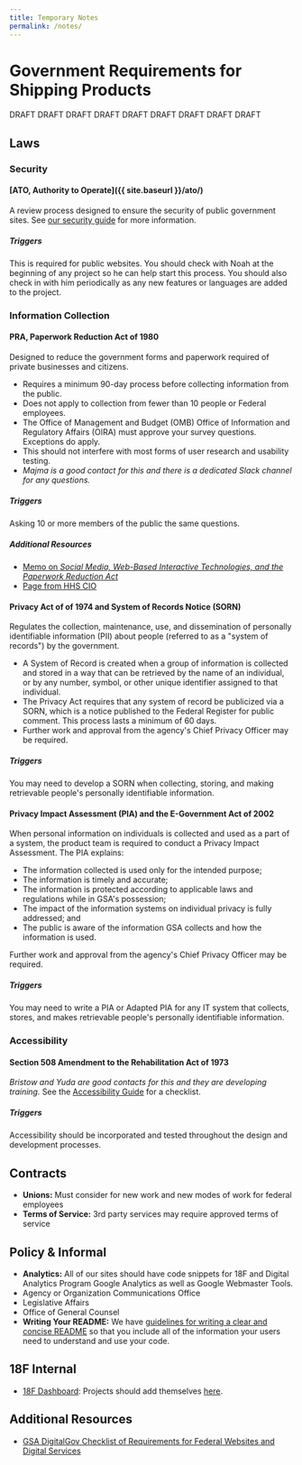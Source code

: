 ```yaml
---
title: Temporary Notes
permalink: /notes/
---
```


# Government Requirements for Shipping Products

DRAFT DRAFT DRAFT DRAFT DRAFT DRAFT DRAFT DRAFT DRAFT

## Laws

### Security

#### [ATO, Authority to Operate]({{ site.baseurl }}/ato/)

A review process designed to ensure the security of public government sites. See [our security guide](https://18f.gsa.gov/hub/standards/security/) for more information.

##### Triggers

This is required for public websites. You should check with Noah at the beginning of any project so he can help start this process. You should also check in with him periodically as any new features or languages are added to the project.

### Information Collection

#### PRA, Paperwork Reduction Act of 1980

Designed to reduce the government forms and paperwork required of private businesses and citizens.

* Requires a minimum 90-day process before collecting information from the public.
* Does not apply to collection from fewer than 10 people or Federal employees.
* The Office of Management and Budget (OMB) Office of Information and Regulatory Affairs (OIRA) must approve your survey questions. Exceptions do apply.
* This should not interfere with most forms of user research and usability testing.
* _Majma is a good contact for this and there is a dedicated Slack channel for any questions._

##### Triggers

Asking 10 or more members of the public the same questions.

##### Additional Resources

* [Memo on _Social Media, Web-Based Interactive Technologies, and the Paperwork
Reduction Act_](https://www.whitehouse.gov/sites/default/files/omb/assets/inforeg/SocialMediaGuidance_04072010.pdf)
* [Page from HHS CIO](http://www.hhs.gov/ocio/policy/collection/index.html)

#### Privacy Act of of 1974 and System of Records Notice (SORN)

Regulates the collection, maintenance, use, and dissemination of personally identifiable information (PII) about people (referred to as a "system of records") by the government.

* A System of Record is created when a group of information is collected and stored in a way that can be retrieved by the name of an individual, or by any number, symbol, or other unique identifier assigned to that individual.
* The Privacy Act requires that any system of record be publicized via a SORN, which is a notice published to the Federal Register for public comment. This process lasts a minimum of 60 days.
* Further work and approval from the agency's Chief Privacy Officer may be required.

##### Triggers

You may need to develop a SORN when collecting, storing, and making retrievable people's personally identifiable information.

#### Privacy Impact Assessment (PIA) and the E-Government Act of 2002

When personal information on individuals is collected and used as a part of a system, the product team is required to conduct a Privacy Impact Assessment. The PIA explains:

* The information collected is used only for the intended purpose;
* The information is timely and accurate;
* The information is protected according to applicable laws and regulations while in GSA's possession;
* The impact of the information systems on individual privacy is fully addressed; and
* The public is aware of the information GSA collects and how the information is used.

Further work and approval from the agency's Chief Privacy Officer may be required.

##### Triggers

You may need to write a PIA or Adapted PIA for any IT system that collects, stores, and makes retrievable people's personally identifiable information.

### Accessibility

#### Section 508 Amendment to the Rehabilitation Act of 1973

_Bristow and Yuda are good contacts for this and they are developing training._ See the [Accessibility Guide](https://pages.18f.gov/accessibility/checklist/) for a checklist.

##### Triggers

Accessibility should be incorporated and tested throughout the design and development processes.

## Contracts

* **Unions:** Must consider for new work and new modes of work for federal employees
* **Terms of Service:** 3rd party services may require approved terms of service

## Policy & Informal

* **Analytics:** All of our sites should have code snippets for 18F and Digital Analytics Program Google Analytics as well as Google Webmaster Tools.
* Agency or Organization Communications Office
* Legislative Affairs
* Office of General Counsel
* **Writing Your README:** We have [guidelines for writing a clear and concise README](https://github.com/18F/open-source-guide) so that you include all of the information your users need to understand and use your code.

## 18F Internal

* [18F Dashboard](https://18f.gsa.gov/dashboard): Projects should add themselves [here](https://github.com/18F/dashboard/blob/gh-pages/_data/projects.yml).

## Additional Resources

* [GSA DigitalGov Checklist of Requirements for Federal Websites and Digital Services](http://www.digitalgov.gov/resources/checklist-of-requirements-for-federal-digital-services/)
